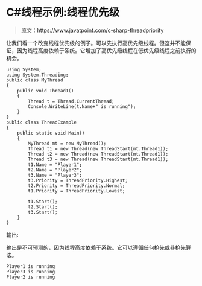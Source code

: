 # C#线程示例:线程优先级

> 原文：<https://www.javatpoint.com/c-sharp-threadpriority>

让我们看一个改变线程优先级的例子。可以先执行高优先级线程。但这并不能保证，因为线程高度依赖于系统。它增加了高优先级线程在低优先级线程之前执行的机会。

```
using System;
using System.Threading;
public class MyThread
{
    public void Thread1()
    {
        Thread t = Thread.CurrentThread;
        Console.WriteLine(t.Name+" is running");
    }
}
public class ThreadExample
{
    public static void Main()
    {
        MyThread mt = new MyThread();
        Thread t1 = new Thread(new ThreadStart(mt.Thread1));
        Thread t2 = new Thread(new ThreadStart(mt.Thread1));
        Thread t3 = new Thread(new ThreadStart(mt.Thread1));
        t1.Name = "Player1";
        t2.Name = "Player2";
        t3.Name = "Player3";
        t3.Priority = ThreadPriority.Highest;
        t2.Priority = ThreadPriority.Normal;
        t1.Priority = ThreadPriority.Lowest;

        t1.Start();
        t2.Start();
        t3.Start();
    }
}

```

输出:

输出是不可预测的，因为线程高度依赖于系统。它可以遵循任何抢先或非抢先算法。

```
Player1 is running
Player3 is running
Player2 is running

```